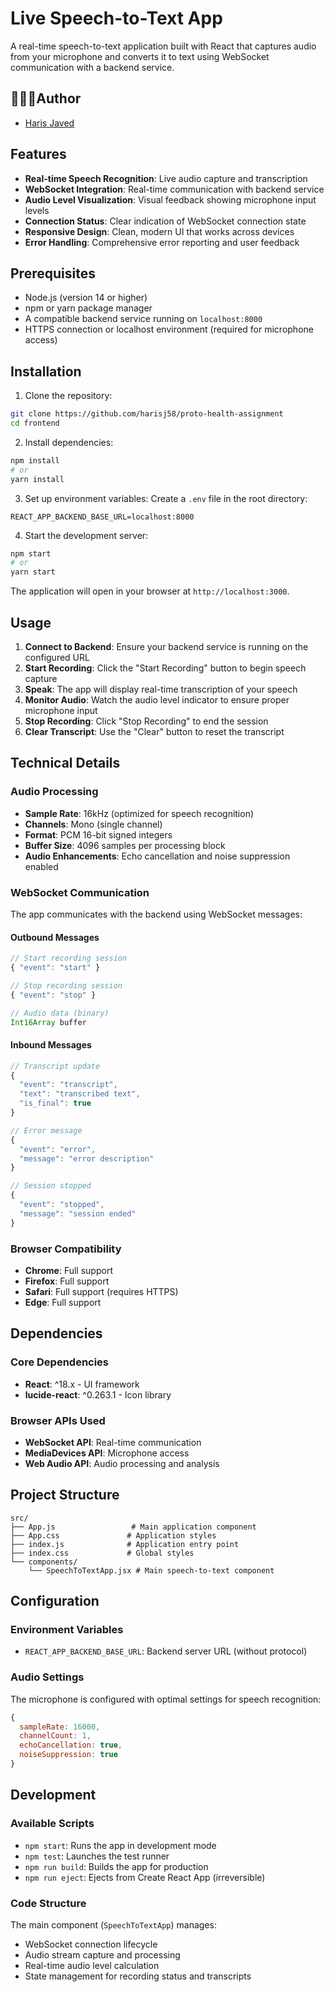 # Live Speech-to-Text App

A real-time speech-to-text application built with React that captures audio from your microphone and converts it to text using WebSocket communication with a backend service.

## 👨🏻‍💻Author

- [Haris Javed](github.com/harisj58)

## Features

- **Real-time Speech Recognition**: Live audio capture and transcription
- **WebSocket Integration**: Real-time communication with backend service
- **Audio Level Visualization**: Visual feedback showing microphone input levels
- **Connection Status**: Clear indication of WebSocket connection state
- **Responsive Design**: Clean, modern UI that works across devices
- **Error Handling**: Comprehensive error reporting and user feedback

## Prerequisites

- Node.js (version 14 or higher)
- npm or yarn package manager
- A compatible backend service running on `localhost:8000`
- HTTPS connection or localhost environment (required for microphone access)

## Installation

1. Clone the repository:

```bash
git clone https://github.com/harisj58/proto-health-assignment
cd frontend
```

2. Install dependencies:

```bash
npm install
# or
yarn install
```

3. Set up environment variables:
   Create a `.env` file in the root directory:

```env
REACT_APP_BACKEND_BASE_URL=localhost:8000
```

4. Start the development server:

```bash
npm start
# or
yarn start
```

The application will open in your browser at `http://localhost:3000`.

## Usage

1. **Connect to Backend**: Ensure your backend service is running on the configured URL
2. **Start Recording**: Click the "Start Recording" button to begin speech capture
3. **Speak**: The app will display real-time transcription of your speech
4. **Monitor Audio**: Watch the audio level indicator to ensure proper microphone input
5. **Stop Recording**: Click "Stop Recording" to end the session
6. **Clear Transcript**: Use the "Clear" button to reset the transcript

## Technical Details

### Audio Processing

- **Sample Rate**: 16kHz (optimized for speech recognition)
- **Channels**: Mono (single channel)
- **Format**: PCM 16-bit signed integers
- **Buffer Size**: 4096 samples per processing block
- **Audio Enhancements**: Echo cancellation and noise suppression enabled

### WebSocket Communication

The app communicates with the backend using WebSocket messages:

#### Outbound Messages

```javascript
// Start recording session
{ "event": "start" }

// Stop recording session
{ "event": "stop" }

// Audio data (binary)
Int16Array buffer
```

#### Inbound Messages

```javascript
// Transcript update
{
  "event": "transcript",
  "text": "transcribed text",
  "is_final": true
}

// Error message
{
  "event": "error",
  "message": "error description"
}

// Session stopped
{
  "event": "stopped",
  "message": "session ended"
}
```

### Browser Compatibility

- **Chrome**: Full support
- **Firefox**: Full support
- **Safari**: Full support (requires HTTPS)
- **Edge**: Full support

## Dependencies

### Core Dependencies

- **React**: ^18.x - UI framework
- **lucide-react**: ^0.263.1 - Icon library

### Browser APIs Used

- **WebSocket API**: Real-time communication
- **MediaDevices API**: Microphone access
- **Web Audio API**: Audio processing and analysis

## Project Structure

```
src/
├── App.js                 # Main application component
├── App.css               # Application styles
├── index.js              # Application entry point
├── index.css             # Global styles
└── components/
    └── SpeechToTextApp.jsx # Main speech-to-text component
```

## Configuration

### Environment Variables

- `REACT_APP_BACKEND_BASE_URL`: Backend server URL (without protocol)

### Audio Settings

The microphone is configured with optimal settings for speech recognition:

```javascript
{
  sampleRate: 16000,
  channelCount: 1,
  echoCancellation: true,
  noiseSuppression: true
}
```

## Development

### Available Scripts

- `npm start`: Runs the app in development mode
- `npm test`: Launches the test runner
- `npm run build`: Builds the app for production
- `npm run eject`: Ejects from Create React App (irreversible)

### Code Structure

The main component (`SpeechToTextApp`) manages:

- WebSocket connection lifecycle
- Audio stream capture and processing
- Real-time audio level calculation
- State management for recording status and transcripts
